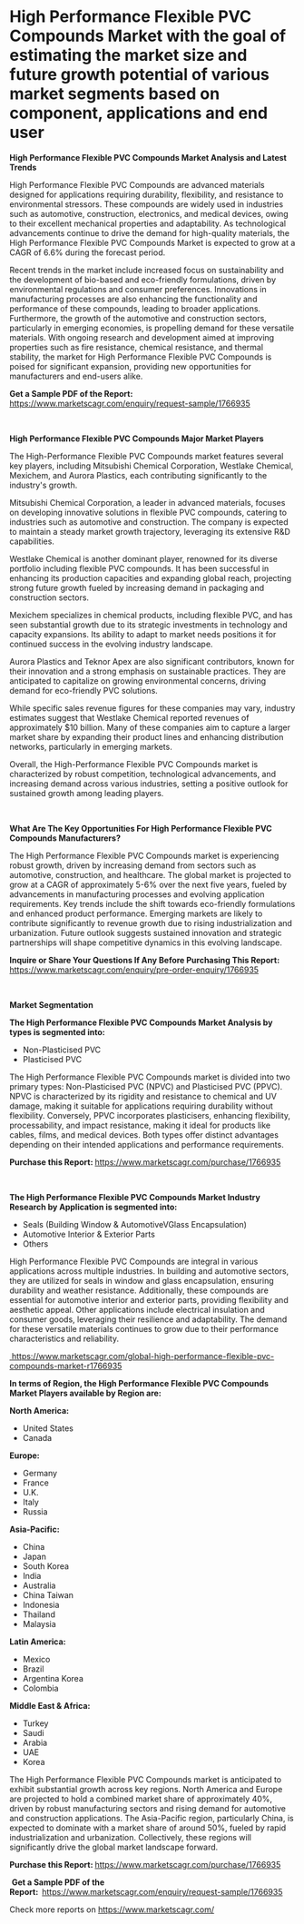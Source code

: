 <p><h1>High Performance Flexible PVC Compounds Market with the goal of estimating the market size and future growth potential of various market segments based on component, applications and end user</h1></p><p><strong>High Performance Flexible PVC Compounds Market Analysis and Latest Trends</strong></p>
<p><p>High Performance Flexible PVC Compounds are advanced materials designed for applications requiring durability, flexibility, and resistance to environmental stressors. These compounds are widely used in industries such as automotive, construction, electronics, and medical devices, owing to their excellent mechanical properties and adaptability. As technological advancements continue to drive the demand for high-quality materials, the High Performance Flexible PVC Compounds Market is expected to grow at a CAGR of 6.6% during the forecast period.</p><p>Recent trends in the market include increased focus on sustainability and the development of bio-based and eco-friendly formulations, driven by environmental regulations and consumer preferences. Innovations in manufacturing processes are also enhancing the functionality and performance of these compounds, leading to broader applications. Furthermore, the growth of the automotive and construction sectors, particularly in emerging economies, is propelling demand for these versatile materials. With ongoing research and development aimed at improving properties such as fire resistance, chemical resistance, and thermal stability, the market for High Performance Flexible PVC Compounds is poised for significant expansion, providing new opportunities for manufacturers and end-users alike.</p></p>
<p><strong>Get a Sample PDF of the Report:&nbsp;</strong> <a href="https://www.marketscagr.com/enquiry/request-sample/1766935?utm_campaign=2246&utm_medium=2&utm_source=Github&utm_content=ia&utm_term=02022025&utm_id=high-performance-flexible-pvc-compounds">https://www.marketscagr.com/enquiry/request-sample/1766935</a></p>
<p>&nbsp;</p>
<p><strong>High Performance Flexible PVC Compounds Major Market Players</strong></p>
<p><p>The High-Performance Flexible PVC Compounds market features several key players, including Mitsubishi Chemical Corporation, Westlake Chemical, Mexichem, and Aurora Plastics, each contributing significantly to the industry's growth.</p><p>Mitsubishi Chemical Corporation, a leader in advanced materials, focuses on developing innovative solutions in flexible PVC compounds, catering to industries such as automotive and construction. The company is expected to maintain a steady market growth trajectory, leveraging its extensive R&D capabilities.</p><p>Westlake Chemical is another dominant player, renowned for its diverse portfolio including flexible PVC compounds. It has been successful in enhancing its production capacities and expanding global reach, projecting strong future growth fueled by increasing demand in packaging and construction sectors.</p><p>Mexichem specializes in chemical products, including flexible PVC, and has seen substantial growth due to its strategic investments in technology and capacity expansions. Its ability to adapt to market needs positions it for continued success in the evolving industry landscape.</p><p>Aurora Plastics and Teknor Apex are also significant contributors, known for their innovation and a strong emphasis on sustainable practices. They are anticipated to capitalize on growing environmental concerns, driving demand for eco-friendly PVC solutions.</p><p>While specific sales revenue figures for these companies may vary, industry estimates suggest that Westlake Chemical reported revenues of approximately $10 billion. Many of these companies aim to capture a larger market share by expanding their product lines and enhancing distribution networks, particularly in emerging markets.</p><p>Overall, the High-Performance Flexible PVC Compounds market is characterized by robust competition, technological advancements, and increasing demand across various industries, setting a positive outlook for sustained growth among leading players.</p></p>
<p>&nbsp;</p>
<p><strong>What Are The Key Opportunities For High Performance Flexible PVC Compounds Manufacturers?</strong></p>
<p><p>The High Performance Flexible PVC Compounds market is experiencing robust growth, driven by increasing demand from sectors such as automotive, construction, and healthcare. The global market is projected to grow at a CAGR of approximately 5-6% over the next five years, fueled by advancements in manufacturing processes and evolving application requirements. Key trends include the shift towards eco-friendly formulations and enhanced product performance. Emerging markets are likely to contribute significantly to revenue growth due to rising industrialization and urbanization. Future outlook suggests sustained innovation and strategic partnerships will shape competitive dynamics in this evolving landscape.</p></p>
<p><strong>Inquire or Share Your Questions If Any Before Purchasing This Report:</strong> <a href="https://www.marketscagr.com/enquiry/pre-order-enquiry/1766935?utm_campaign=2246&utm_medium=2&utm_source=Github&utm_content=ia&utm_term=02022025&utm_id=high-performance-flexible-pvc-compounds">https://www.marketscagr.com/enquiry/pre-order-enquiry/1766935</a></p>
<p>&nbsp;</p>
<p><strong>Market Segmentation</strong></p>
<p><strong>The High Performance Flexible PVC Compounds Market Analysis by types is segmented into:</strong></p>
<p><ul><li>Non-Plasticised PVC</li><li>Plasticised PVC</li></ul></p>
<p><p>The High Performance Flexible PVC Compounds market is divided into two primary types: Non-Plasticised PVC (NPVC) and Plasticised PVC (PPVC). NPVC is characterized by its rigidity and resistance to chemical and UV damage, making it suitable for applications requiring durability without flexibility. Conversely, PPVC incorporates plasticisers, enhancing flexibility, processability, and impact resistance, making it ideal for products like cables, films, and medical devices. Both types offer distinct advantages depending on their intended applications and performance requirements.</p></p>
<p><strong>Purchase this Report:&nbsp;</strong><a href="https://www.marketscagr.com/purchase/1766935?utm_campaign=2246&utm_medium=2&utm_source=Github&utm_content=ia&utm_term=02022025&utm_id=high-performance-flexible-pvc-compounds">https://www.marketscagr.com/purchase/1766935</a></p>
<p>&nbsp;</p>
<p><strong>The High Performance Flexible PVC Compounds Market Industry Research by Application is segmented into:</strong></p>
<p><ul><li>Seals (Building Window & AutomotiveVGlass Encapsulation)</li><li>Automotive Interior & Exterior Parts</li><li>Others</li></ul></p>
<p><p>High Performance Flexible PVC Compounds are integral in various applications across multiple industries. In building and automotive sectors, they are utilized for seals in window and glass encapsulation, ensuring durability and weather resistance. Additionally, these compounds are essential for automotive interior and exterior parts, providing flexibility and aesthetic appeal. Other applications include electrical insulation and consumer goods, leveraging their resilience and adaptability. The demand for these versatile materials continues to grow due to their performance characteristics and reliability.</p></p>
<p><a href="https://www.marketscagr.com/global-high-performance-flexible-pvc-compounds-market-r1766935?utm_campaign=2246&utm_medium=2&utm_source=Github&utm_content=ia&utm_term=02022025&utm_id=high-performance-flexible-pvc-compounds">&nbsp;https://www.marketscagr.com/global-high-performance-flexible-pvc-compounds-market-r1766935</a></p>
<p><strong>In terms of Region, the High Performance Flexible PVC Compounds Market Players available by Region are:</strong></p>
<p>
    <p> <strong> North America: </strong>
        <ul>
            <li>United States</li>
            <li>Canada</li>
        </ul>
        </p> 
    <p> <strong> Europe: </strong>
        <ul>
            <li>Germany</li>
            <li>France</li>
            <li>U.K.</li>
            <li>Italy</li>
            <li>Russia</li>
        </ul>
        </p> 
    <p> <strong> Asia-Pacific: </strong>
        <ul>
            <li>China</li>
            <li>Japan</li>
            <li>South Korea</li>
            <li>India</li>
            <li>Australia</li>
            <li>China Taiwan</li>
            <li>Indonesia</li>
            <li>Thailand</li>
            <li>Malaysia</li>
        </ul>
        </p> 
    <p> <strong> Latin America: </strong>
        <ul>
            <li>Mexico</li>
            <li>Brazil</li>
            <li>Argentina Korea</li>
            <li>Colombia</li>
        </ul>
        </p> 
    <p> <strong> Middle East & Africa: </strong>
        <ul>
            <li>Turkey</li>
            <li>Saudi</li>
            <li>Arabia</li>
            <li>UAE</li>
            <li>Korea</li>
        </ul>
    </p>
    </p>
<p><p>The High Performance Flexible PVC Compounds market is anticipated to exhibit substantial growth across key regions. North America and Europe are projected to hold a combined market share of approximately 40%, driven by robust manufacturing sectors and rising demand for automotive and construction applications. The Asia-Pacific region, particularly China, is expected to dominate with a market share of around 50%, fueled by rapid industrialization and urbanization. Collectively, these regions will significantly drive the global market landscape forward.</p></p>
<p><strong>Purchase this Report: </strong><a href="https://www.marketscagr.com/purchase/1766935?utm_campaign=2246&utm_medium=2&utm_source=Github&utm_content=ia&utm_term=02022025&utm_id=high-performance-flexible-pvc-compounds">https://www.marketscagr.com/purchase/1766935</a></p>
<p>&nbsp;<strong>Get a Sample PDF of the Report:&nbsp;&nbsp;</strong><a href="https://www.marketscagr.com/enquiry/request-sample/1766935?utm_campaign=2246&utm_medium=2&utm_source=Github&utm_content=ia&utm_term=02022025&utm_id=high-performance-flexible-pvc-compounds">https://www.marketscagr.com/enquiry/request-sample/1766935</a></p>
<p><strong></strong></p>
<p>Check more reports on <a href="https://www.marketscagr.com/?utm_campaign=2246&utm_medium=2&utm_source=Github&utm_content=ia&utm_term=02022025&utm_id=high-performance-flexible-pvc-compounds">https://www.marketscagr.com/</a></p>